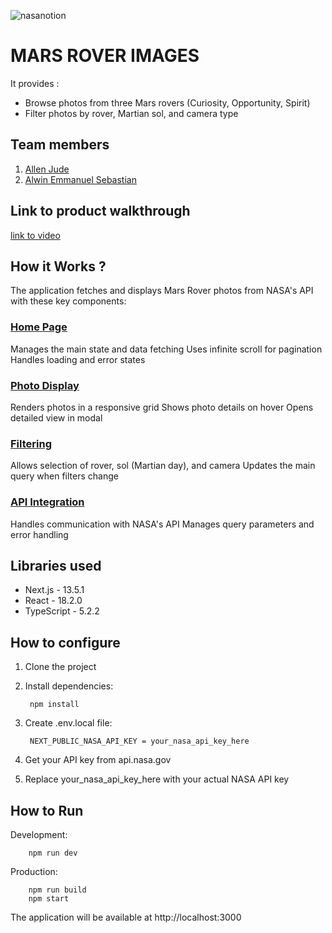 ![nasanotion](https://github.com/user-attachments/assets/f5e65cb8-48c0-4dc0-b757-bf3569f32d2f)

# MARS ROVER IMAGES
It provides :
* Browse photos from three Mars rovers (Curiosity, Opportunity, Spirit)
* Filter photos by rover, Martian sol, and camera type


## Team members
1. [Allen Jude](https://github.com/Ajallen14)
2. [Alwin Emmanuel Sebastian](https://github.com/Alwin42)

## Link to product walkthrough
[link to video](https://drive.google.com/file/d/15ePFjuRMV93CruUL-klgsPrVkBCO3tiY/view?usp=sharing)

## How it Works ?

The application fetches and displays Mars Rover photos from NASA's API with these key components:

### [Home Page](https://github.com/Ajallen14/NASA-api-Saturday-Hacknight-/blob/main/app/page.tsx)
Manages the main state and data fetching
Uses infinite scroll for pagination
Handles loading and error states

### [Photo Display](https://github.com/Ajallen14/NASA-api-Saturday-Hacknight-/blob/main/components/PhotoGrid.tsx)
Renders photos in a responsive grid
Shows photo details on hover
Opens detailed view in modal

### [Filtering](https://github.com/Ajallen14/NASA-api-Saturday-Hacknight-/blob/main/components/Filters.tsx)
Allows selection of rover, sol (Martian day), and camera
Updates the main query when filters change

### [API Integration](https://github.com/Ajallen14/NASA-api-Saturday-Hacknight-/blob/main/lib/api.ts)
Handles communication with NASA's API
Manages query parameters and error handling

## Libraries used

- Next.js - 13.5.1
- React - 18.2.0
- TypeScript - 5.2.2


## How to configure
1. Clone the project
2. Install dependencies:

        npm install

3. Create .env.local file:

        NEXT_PUBLIC_NASA_API_KEY = your_nasa_api_key_here

4. Get your API key from api.nasa.gov
5. Replace your_nasa_api_key_here with your actual NASA API key

## How to Run
Development:

        npm run dev

Production:
    
        npm run build
        npm start
The application will be available at http://localhost:3000

